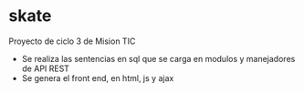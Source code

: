 # skate

Proyecto de ciclo 3 de Mision TIC

+ Se realiza las sentencias en sql que se carga en modulos y manejadores de API REST
+ Se genera el front end, en html, js y ajax
